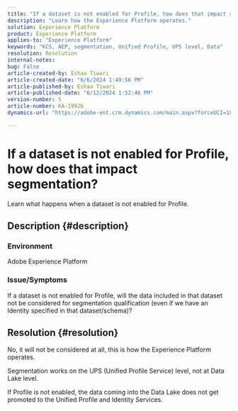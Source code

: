 ```yaml
---
title: "If a dataset is not enabled for Profile, how does that impact segmentation?"
description: "Learn how the Experience Platform operates."
solution: Experience Platform
product: Experience Platform
applies-to: "Experience Platform"
keywords: "KCS, AEP, segmentation, Unified Profile, UPS level, Data"
resolution: Resolution
internal-notes: 
bug: False
article-created-by: Eshaa Tiwari
article-created-date: "6/6/2024 1:49:56 PM"
article-published-by: Eshaa Tiwari
article-published-date: "6/12/2024 1:52:46 PM"
version-number: 5
article-number: KA-19926
dynamics-url: "https://adobe-ent.crm.dynamics.com/main.aspx?forceUCI=1&pagetype=entityrecord&etn=knowledgearticle&id=d14d60a7-0b24-ef11-840a-0022480bc6eb"

---
```

# If a dataset is not enabled for Profile, how does that impact segmentation?


Learn what happens when a dataset is not enabled for Profile.

## Description {#description}


### Environment

Adobe Experience Platform

### Issue/Symptoms

If a dataset is not enabled for Profile, will the data included in that dataset not be considered for segmentation qualification (even if we have an Identity specified in that dataset/schema)?


## Resolution {#resolution}


No, it will not be considered at all, this is how the Experience Platform operates.

Segmentation works on the UPS (Unified Profile Service) level, not at Data Lake level.

If Profile is not enabled, the data coming into the Data Lake does not get promoted to the Unified Profile and Identity Services.
